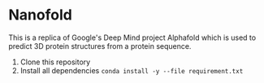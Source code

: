 # Nanofold
This is a replica of Google's Deep Mind project Alphafold which is used to predict 3D protein structures from a protein sequence.

1. Clone this repository
2. Install all dependencies `conda install -y --file requirement.txt`

